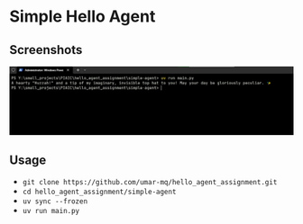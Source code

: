 # Simple Hello Agent

## Screenshots
![../assets/img.png](../assets/img.png)

## Usage
 - `git clone https://github.com/umar-mq/hello_agent_assignment.git`
 - `cd hello_agent_assignment/simple-agent`
 - `uv sync --frozen`
 - `uv run main.py`